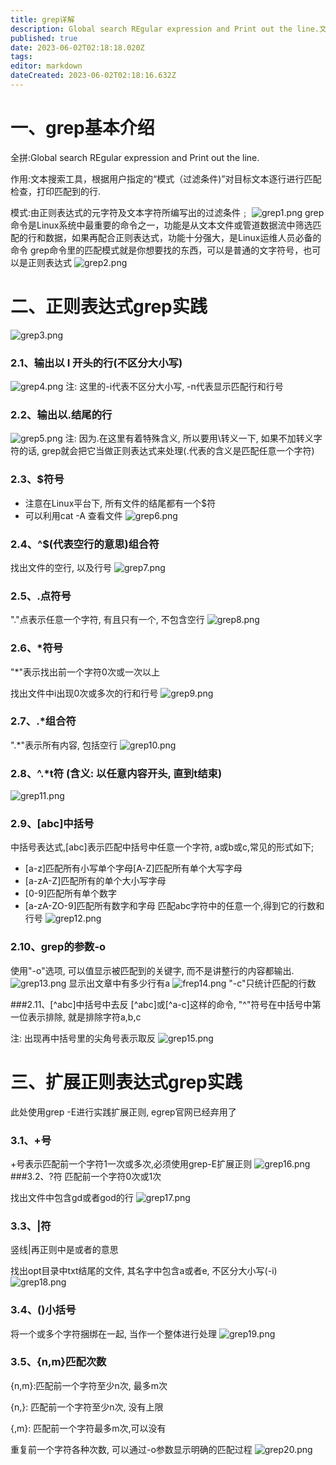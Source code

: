 ```yaml
---
title: grep详解
description: Global search REgular expression and Print out the line.文本搜索工具，根据用户指定的“模式（过滤条件)”对目标文本逐行进行匹配检查，打印匹配到的行.
published: true
date: 2023-06-02T02:18:18.020Z
tags: 
editor: markdown
dateCreated: 2023-06-02T02:18:16.632Z
---
```


# 一、grep基本介绍
全拼:Global search REgular expression and Print out the line.

作用:文本搜索工具，根据用户指定的“模式（过滤条件)”对目标文本逐行进行匹配检查，打印匹配到的行.

模式:由正则表达式的元字符及文本字符所编写出的过滤条件﹔
![grep1.png](/grep详解/grep1.png)
grep命令是Linux系统中最重要的命令之一，功能是从文本文件或管道数据流中筛选匹配的行和数据，如果再配合正则表达式，功能十分强大，是Linux运维人员必备的命令
grep命令里的匹配模式就是你想要找的东西，可以是普通的文字符号，也可以是正则表达式
![grep2.png](/grep详解/grep2.png)
# 二、正则表达式grep实践

![grep3.png](/grep详解/grep3.png)

### 2.1、输出以 I 开头的行(不区分大小写)
![grep4.png](/grep详解/grep4.png)
注: 这里的-i代表不区分大小写, -n代表显示匹配行和行号
### 2.2、输出以.结尾的行
![grep5.png](/grep详解/grep5.png)
注: 因为.在这里有着特殊含义, 所以要用\转义一下, 如果不加转义字符的话, grep就会把它当做正则表达式来处理(.代表的含义是匹配任意一个字符)
### 2.3、$符号
- 注意在Linux平台下, 所有文件的结尾都有一个$符
- 可以利用cat -A 查看文件
![grep6.png](/grep详解/grep6.png)
### 2.4、^$(代表空行的意思)组合符
找出文件的空行, 以及行号
![grep7.png](/grep详解/grep7.png)
### 2.5、.点符号
"."点表示任意一个字符, 有且只有一个, 不包含空行
![grep8.png](/grep详解/grep8.png)
### 2.6、*符号
"*"表示找出前一个字符0次或一次以上

找出文件中i出现0次或多次的行和行号
![grep9.png](/grep详解/grep9.png)
### 2.7、.*组合符
".*"表示所有内容, 包括空行
![grep10.png](/grep详解/grep10.png)
### 2.8、^.*t符 (含义: 以任意内容开头, 直到t结束)
![grep11.png](/grep详解/grep11.png)

### 2.9、[abc]中括号
中括号表达式,[abc]表示匹配中括号中任意一个字符, a或b或c,常见的形式如下;

- [a-z]匹配所有小写单个字母[A-Z]匹配所有单个大写字母
- [a-zA-Z]匹配所有的单个大小写字母
- [0-9]匹配所有单个数字
- [a-zA-ZO-9]匹配所有数字和字母
匹配abc字符中的任意一个,得到它的行数和行号 
![grep12.png](/grep详解/grep12.png)
### 2.10、grep的参数-o
使用"-o"选项, 可以值显示被匹配到的关键字, 而不是讲整行的内容都输出.
![grep13.png](/grep详解/grep13.png)
显示出文章中有多少行有a
![frep14.png](/grep详解/frep14.png)
"-c"只统计匹配的行数

###2.11、[^abc]中括号中去反
[^abc]或[^a-c]这样的命令, "^"符号在中括号中第一位表示排除, 就是排除字符a,b,c

注: 出现再中括号里的尖角号表示取反
![grep15.png](/grep详解/grep15.png)
# 三、扩展正则表达式grep实践
此处使用grep -E进行实践扩展正则, egrep官网已经弃用了

### 3.1、+号
+号表示匹配前一个字符1一次或多次,必须使用grep-E扩展正则
![grep16.png](/grep详解/grep16.png)
###3.2、?符
匹配前一个字符0次或1次

找出文件中包含gd或者god的行
![grep17.png](/grep详解/grep17.png)
### 3.3、|符
竖线|再正则中是或者的意思

找出opt目录中txt结尾的文件, 其名字中包含a或者e, 不区分大小写(-i)
![grep18.png](/grep详解/grep18.png)
### 3.4、()小括号
将一个或多个字符捆绑在一起, 当作一个整体进行处理
![grep19.png](/grep详解/grep19.png)
### 3.5、{n,m}匹配次数
{n,m}:匹配前一个字符至少n次, 最多m次

{n,}: 匹配前一个字符至少n次, 没有上限

{,m}: 匹配前一个字符最多m次,可以没有

重复前一个字符各种次数, 可以通过-o参数显示明确的匹配过程
![grep20.png](/grep详解/grep20.png)